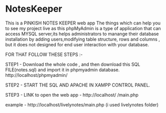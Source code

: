 # NotesKeeper
This is a PINKISH NOTES KEEPER  web app
The things which can help you to see my project live as this phpMyAdmin is a type of application that can access MYSQL server,its helps administrators to manange their database installation by adding users,modifying table structure, rows and columns ,  but it does not designed for end user interaction with your database.

FOR THAT FOLLOW THESE STEPS :-

STEP1 - Download the whole  code , and then download this SQL FILE(notes.sql) and import it in phpmyadmin database.
http://localhost/phpmyadmin/

STEP2 - START THE SQL AND APACHE IN XAMPP CONTROL PANEL.

STEP3 - 
LINK to open the web app -  http://localhost/ <Add Folder name in which you downloaded and saved the code> /main.php
  
 example - http://localhost/livelynotes/main.php (i used livelynotes folder)

